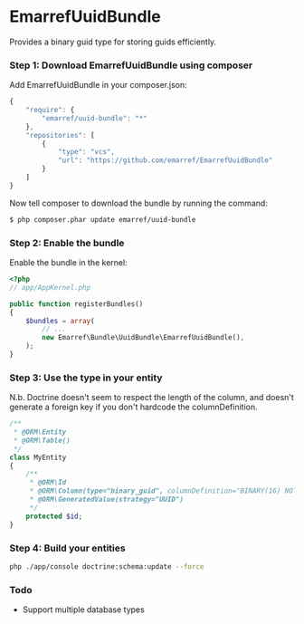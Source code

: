 EmarrefUuidBundle
================

Provides a binary guid type for storing guids efficiently.

### Step 1: Download EmarrefUuidBundle using composer

Add EmarrefUuidBundle in your composer.json:

```js
{
    "require": {
        "emarref/uuid-bundle": "*"
    },
    "repositories": [
        {
            "type": "vcs",
            "url": "https://github.com/emarref/EmarrefUuidBundle"
        }
    ]
}
```

Now tell composer to download the bundle by running the command:

``` bash
$ php composer.phar update emarref/uuid-bundle
```

### Step 2: Enable the bundle

Enable the bundle in the kernel:

``` php
<?php
// app/AppKernel.php

public function registerBundles()
{
    $bundles = array(
        // ...
        new Emarref\Bundle\UuidBundle\EmarrefUuidBundle(),
    );
}
```

### Step 3: Use the type in your entity

N.b. Doctrine doesn't seem to respect the length of the column, and doesn't generate a foreign key if you don't hardcode the columnDefinition.

``` php
/**
 * @ORM\Entity
 * @ORM\Table()
 */
class MyEntity
{
    /**
     * @ORM\Id
     * @ORM\Column(type="binary_guid", columnDefinition="BINARY(16) NOT NULL", name="id")
     * @ORM\GeneratedValue(strategy="UUID")
     */
    protected $id;
}
```

### Step 4: Build your entities

``` bash
php ./app/console doctrine:schema:update --force
```

### Todo

- Support multiple database types